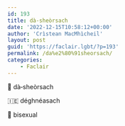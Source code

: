 ```yaml
---
id: 193
title: dà‑sheòrsach
date: '2022-12-15T10:58:12+00:00'
author: 'Crìstean MacMhìcheil'
layout: post
guid: 'https://faclair.lgbt/?p=193'
permalink: /da%e2%80%91sheorsach/
categories:
    - Faclair
---
```


&#x1f3f4;&#xe0067;&#xe0062;&#xe0073;&#xe0063;&#xe0074;&#xe007f; dà‑sheòrsach

&#x1f1ee;&#x1f1ea; déghnéasach

&#x1f3f4;&#xe0067;&#xe0062;&#xe0065;&#xe006e;&#xe0067;&#xe007f; bisexual